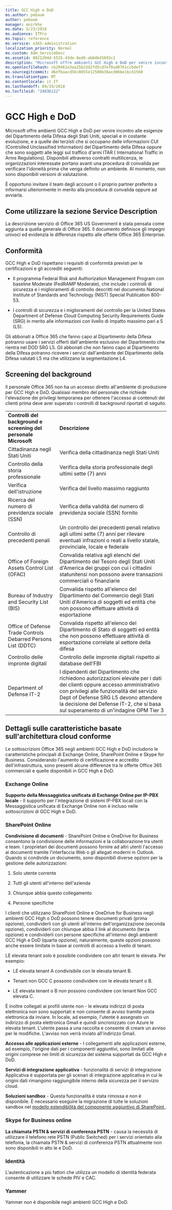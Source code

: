 ```yaml
---
title: GCC High e DoD
ms.author: pebaum
author: pebaum
manager: mnirkhe
ms.date: 5/23/2018
ms.audience: ITPro
ms.topic: reference
ms.service: o365-administration
localization_priority: Normal
ms.custom: Adm_ServiceDesc
ms.assetid: 0821204d-5515-43de-8ed6-ab84bd1693c1
description: "Microsoft offre ambienti GCC High e DoD per venire incontro alle esigenze del Dipartimento della Difesa degli Stati Uniti, speciali e in costante evoluzione, e a quelle dei terzisti che si occupano delle informazioni CUI (Controlled Unclassified Information) del Dipartimento della Difesa oppure che sono soggetti alle leggi sul traffico d'armi ITAR ( International Traffic in Arms Regulations). Disponibili attraverso contratti multilicenza, le organizzazioni interessate portano avanti una procedura di convalida per verificare l'idoneità prima che venga definito un ambiente. Al momento, non sono disponibili versioni di valutazione. "
ms.openlocfilehash: cb20461e3aa25b23d2fd5cd7ef8ad0761ccbdef7
ms.sourcegitcommit: d6dfbaacd56c0855e12500b38acd06be16cd1560
ms.translationtype: MT
ms.contentlocale: it-IT
ms.lasthandoff: 09/19/2018
ms.locfileid: "24036122"
---
```

# <a name="gcc-high-and-dod"></a>GCC High e DoD

Microsoft offre ambienti GCC High e DoD per venire incontro alle esigenze del Dipartimento della Difesa degli Stati Uniti, speciali e in costante evoluzione, e a quelle dei terzisti che si occupano delle informazioni CUI (Controlled Unclassified Information) del Dipartimento della Difesa oppure che sono soggetti alle leggi sul traffico d'armi ITAR ( International Traffic in Arms Regulations). Disponibili attraverso contratti multilicenza, le organizzazioni interessate portano avanti una procedura di convalida per verificare l'idoneità prima che venga definito un ambiente. Al momento, non sono disponibili versioni di valutazione.  
  
È opportuno invitare il team degli account o il proprio partner preferito a informarsi ulteriormente in merito alla procedura di convalida oppure ad avviarla.
  
## <a name="how-to-use-this-service-description-section"></a>Come utilizzare la sezione Service Description

La descrizione servizio di Office 365 US Government è stata pensata come aggiunta a quella generale di Office 365. Il documento definisce gli impegni univoci ed evidenzia le differenze rispetto alle offerte Office 365 Enterprise.
  
## <a name="compliance"></a>Conformità

GCC High e DoD rispettano i requisiti di conformità previsti per le certificazioni e gli accrediti seguenti: 
  
- Il programma Federal Risk and Authorization Management Program con baseline Moderate (FedRAMP Moderate), che include i controlli di sicurezza e i miglioramenti di controllo descritti nel documento National Institute of Standards and Technology (NIST) Special Publication 800-53.
    
- I controlli di sicurezza e i miglioramenti del controllo per la United States Department of Defense Cloud Computing Security Requirements Guide (SRG) in merito alle informazioni con livello di impatto massimo pari a 5 (L5).
    
Gli abbonati a Office 365 che fanno capo al Dipartimento della Difesa potranno usare i servizi offerti dall'ambiente esclusivo del Dipartimento che rientra nel DOD SRG L5. Gli abbonati che non fanno capo al Dipartimento della Difesa potranno ricevere i servizi dall'ambiente del Dipartimento della Difesa valutati L5 ma che utilizzano la segmentazione L4.
  
## <a name="background-screening"></a>Screening del background

Il personale Office 365 non ha un accesso diretto all'ambiente di produzione per GCC High e DoD. Qualsiasi membro del personale che richiede l'elevazione dei privilegi temporanea per ottenere l'accesso ai contenuti dei clienti prima deve aver superato i controlli di background riportati di seguito.
  
|||
|:-----|:-----|
|**Controlli del background e screening del personale Microsoft** <br/> |**Descrizione** <br/> |
|Cittadinanza negli Stati Uniti  <br/> |Verifica della cittadinanza negli Stati Uniti  <br/> |
|Controllo della storia professionale  <br/> |Verifica della storia professionale degli ultimi sette (7) anni  <br/> |
|Verifica dell'istruzione  <br/> |Verifica del livello massimo raggiunto  <br/> |
|Ricerca del numero di previdenza sociale (SSN)  <br/> |Verifica della validità del numero di previdenza sociale (SSN) fornito  <br/> |
|Controllo di precedenti penali  <br/> |Un controllo dei precedenti penali relativo agli ultimi sette (7) anni per rilevare eventuali infrazioni o reati a livello statale, provinciale, locale e federale  <br/> |
|Office of Foreign Assets Control List (OFAC)  <br/> |Convalida relativa agli elenchi del Dipartimento del Tesoro degli Stati Uniti d'America dei gruppi con cui i cittadini statunitensi non possono avere transazioni commerciali o finanziarie  <br/> |
|Bureau of Industry and Security List (BIS)  <br/> |Convalida rispetto all'elenco del Dipartimento del Commercio degli Stati Uniti d'America di soggetti ed entità che non possono effettuare attività di esportazione  <br/> |
|Office of Defense Trade Controls Debarred Persons List (DDTC)  <br/> |Convalida rispetto all'elenco del Dipartimento di Stato di soggetti ed entità che non possono effettuare attività di esportazione correlate al settore della difesa  <br/> |
|Controllo delle impronte digitali  <br/> |Controllo delle impronte digitali rispetto ai database dell'FBI  <br/> |
|Department of Defense IT-2  <br/> |I dipendenti del Dipartimento che richiedono autorizzazioni elevate per i dati dei clienti oppure accesso amministrativo con privilegi alle funzionalità del servizio Dept of Defense SRG L5 devono attendere la decisione del Defense IT-2, che si basa sul superamento di un'indagine OPM Tier 3  <br/> |
   
## <a name="feature-nuances-based-on-compliant-cloud-architecture"></a>Dettagli sulle caratteristiche basate sull'architettura cloud conforme

Le sottoscrizioni Office 365 negli ambienti GCC High e DoD includono le caratteristiche principali di Exchange Online, SharePoint Online e Skype for Business. Considerando l'aumento di certificazione e accredito dell'infrastruttura, sono presenti alcune differenze tra le offerte Office 365 commerciali e quelle disponibili in GCC High e DoD.
  
### <a name="exchange-online"></a>Exchange Online

 **Supporto della Messaggistica unificata di Exchange Online per IP-PBX locale** - Il supporto per l'integrazione di sistemi IP-PBX locali con la Messaggistica unificata di Exchange Online non è incluso nelle sottoscrizioni di GCC High e DoD. 
  
### <a name="sharepoint-online"></a>SharePoint Online

 **Condivisione di documenti** - SharePoint Online e OneDrive for Business consentono la condivisione delle informazioni e la collaborazione tra utenti e team. I proprietari dei documenti possono fornire ad altri utenti l'accesso ai documenti tramite l'interfaccia Web o gli allegati moderni in Outlook. Quando si condivide un documento, sono disponibili diverse opzioni per la gestione delle autorizzazioni: 
  
1. Solo utente corrente
    
2. Tutti gli utenti all'interno dell'azienda
    
3. Chiunque abbia questo collegamento
    
4. Persone specifiche
    
I clienti che utilizzano SharePoint Online e OneDrive for Business negli ambienti GCC High o DoD possono tenere documenti privati (prima opzione), condividerli con gli utenti all'interno dell'organizzazione (seconda opzione), condividerli con chiunque abbia il link al documento (terza opzione) e condividerli con persone specifiche all'interno degli ambienti GCC High e DoD (quarta opzione); naturalmente, queste opzioni possono anche essere limitate in base ai controlli di accesso a livello di tenant.
  
LE elevata tenant solo è possibile condividere con altri tenant le elevata. Per esempio:
  
- LE elevata tenant A condivisibile con le elevata tenant B.
    
- Tenant non GCC C possono condividere con le elevata tenant o B.
    
- LE elevata tenant o B non possono condividere con tenant Non GCC elevata C.
    
È inoltre collegati ai profili utente non - le elevata indirizzi di posta elettronica non sono supportati e non consente di avviso tramite posta elettronica da inviare. In locale, ad esempio, l'utente è assegnato un indirizzo di posta elettronica Gmail e quindi sincronizzato con Azure le elevata tenant. L'utente passa a una raccolta e consente di creare un avviso per le modifiche. L'avviso non verrà inviato all'indirizzo Gmail.
  
 **Accesso alle applicazioni esterne** - I collegamenti alle applicazioni esterne, ad esempio, l'origine dati per i componenti aggiuntivi, sono limitati alle origini comprese nei limiti di sicurezza del sistema supportati da GCC High e DoD. 
  
 **Servizi di integrazione applicativa** - funzionalità di servizi di integrazione Applicativa è supportata per gli scenari di integrazione applicativa in cui le origini dati rimangono raggiungibile interno della sicurezza per il servizio cloud. 
  
 **Soluzioni sandbox** - Questa funzionalità è stata rimossa e non è disponibile. È necessario eseguire la migrazione di tutte le soluzioni sandbox nel [ modello estendibilità del componente aggiuntivo di SharePoint ]( https://msdn.microsoft.com/en-us/library/office/fp179930.aspx).
  
### <a name="skype-for-business-online"></a>Skype for Business online

 **La chiamata PSTN &amp; servizi di conferenza PSTN** - causa la necessità di utilizzare il telefono rete PSTN (Public Switched) per i servizi orientato alla telefonia, la chiamata PSTN &amp; servizi di conferenza PSTN attualmente non sono disponibili in alto le e DoD. 
  
### <a name="identity"></a>Identità

L'autenticazione a più fattori che utilizza un modello di identità federata consente di utilizzare le schede PIV e CAC.
  
### <a name="yammer"></a>Yammer

Yammer non è disponibile negli ambienti GCC High e DoD.
  


